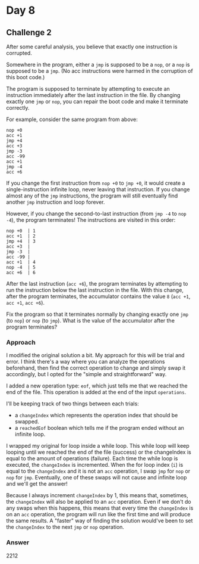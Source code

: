 # Day 8

## Challenge 2

After some careful analysis, you believe that exactly one instruction is corrupted.

Somewhere in the program, either a `jmp` is supposed to be a `nop`, or a `nop` is supposed to be a `jmp`. (No acc instructions were harmed in the corruption of this boot code.)

The program is supposed to terminate by attempting to execute an instruction immediately after the last instruction in the file. By changing exactly one `jmp` or `nop`, you can repair the boot code and make it terminate correctly.

For example, consider the same program from above:

```
nop +0
acc +1
jmp +4
acc +3
jmp -3
acc -99
acc +1
jmp -4
acc +6
```

If you change the first instruction from `nop +0` to `jmp +0`, it would create a single-instruction infinite loop, never leaving that instruction. If you change almost any of the `jmp` instructions, the program will still eventually find another `jmp` instruction and loop forever.

However, if you change the second-to-last instruction (from `jmp -4` to `nop -4`), the program terminates! The instructions are visited in this order:

```
nop +0  | 1
acc +1  | 2
jmp +4  | 3
acc +3  |
jmp -3  |
acc -99 |
acc +1  | 4
nop -4  | 5
acc +6  | 6
```

After the last instruction (`acc +6`), the program terminates by attempting to run the instruction below the last instruction in the file. With this change, after the program terminates, the accumulator contains the value `8` (`acc +1`, `acc +1`, `acc +6`).

Fix the program so that it terminates normally by changing exactly one `jmp` (to `nop`) or `nop` (to `jmp`). What is the value of the accumulator after the program terminates?

### Approach

I modified the original solution a bit. My approach for this will be trial and error. I think there's a way where you can analyze the operations beforehand, then find the correct operation to change and simply swap it accordingly, but I opted for the "simple and straightforward" way.

I added a new operation type: `eof`, which just tells me that we reached the end of the file. This operation is added at the end of the input `operations`.

I'll be keeping track of two things between each trials:

-   a `changeIndex` which represents the operation index that should be swapped.
-   a `reachedEof` boolean which tells me if the program ended without an infinite loop.

I wrapped my original for loop inside a while loop. This while loop will keep looping until we reached the end of the file (success) or the changeIndex is equal to the amount of operations (failure). Each time the while loop is executed, the `changeIndex` is incremented. When the for loop index (`i`) is equal to the `changeIndex` and it is not an `acc` operation, I swap `jmp` for `nop` or `nop` for `jmp`. Eventually, one of these swaps will not cause and infinite loop and we'll get the answer!

Because I always increment `changeIndex` by 1, this means that, sometimes, the `changeIndex` will also be applied to an `acc` operation. Even if we don't do any swaps when this happens, this means that every time the `changeIndex` is on an `acc` operation, the program will run like the first time and will produce the same results. A "faster" way of finding the solution would've been to set the `changeIndex` to the next `jmp` or `nop` operation.

### Answer

2212
